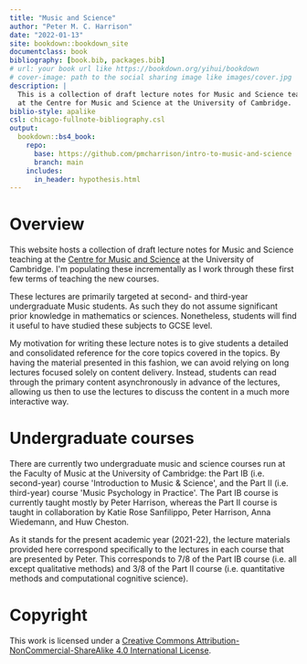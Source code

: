 ```yaml
---
title: "Music and Science"
author: "Peter M. C. Harrison"
date: "2022-01-13"
site: bookdown::bookdown_site
documentclass: book
bibliography: [book.bib, packages.bib]
# url: your book url like https://bookdown.org/yihui/bookdown
# cover-image: path to the social sharing image like images/cover.jpg
description: |
  This is a collection of draft lecture notes for Music and Science teaching 
  at the Centre for Music and Science at the University of Cambridge.
biblio-style: apalike
csl: chicago-fullnote-bibliography.csl
output:
  bookdown::bs4_book:
    repo: 
      base: https://github.com/pmcharrison/intro-to-music-and-science
      branch: main
    includes:
      in_header: hypothesis.html
---
```




# Overview

This website hosts a collection of draft lecture notes for Music and Science teaching at the [Centre for Music and Science](https://cms.mus.cam.ac.uk/) at the University of Cambridge. I'm populating these incrementally as I work through these first few terms of teaching the new courses.

These lectures are primarily targeted at second- and third-year undergraduate Music students. As such they do not assume significant prior knowledge in mathematics or sciences. Nonetheless, students will find it useful to have studied these subjects to GCSE level.

My motivation for writing these lecture notes is to give students a detailed and consolidated reference for the core topics covered in the topics. By having the material presented in this fashion, we can avoid relying on long lectures focused solely on content delivery. Instead, students can read through the primary content asynchronously in advance of the lectures, allowing us then to use the lectures to discuss the content in a much more interactive way.

# Undergraduate courses

There are currently two undergraduate music and science courses run at the Faculty of Music at the University of Cambridge: the Part IB (i.e. second-year) course 'Introduction to Music & Science', and the Part II (i.e. third-year) course 'Music Psychology in Practice'. The Part IB course is currently taught mostly by Peter Harrison, whereas the Part II course is taught in collaboration by Katie Rose Sanfilippo, Peter Harrison, Anna Wiedemann, and Huw Cheston.

As it stands for the present academic year (2021-22), the lecture materials provided here correspond specifically to the lectures in each course that are presented by Peter. This corresponds to 7/8 of the Part IB course (i.e. all except qualitative methods) and 3/8 of the Part II course (i.e. quantitative methods and computational cognitive science).

# Copyright

This work is licensed under a [Creative Commons Attribution-NonCommercial-ShareAlike 4.0 International License](http://creativecommons.org/licenses/by-nc-sa/4.0/).
